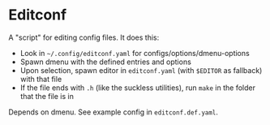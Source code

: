 # Editconf
A "script" for editing config files. It does this:

- Look in `~/.config/editconf.yaml` for configs/options/dmenu-options
- Spawn dmenu with the defined entries and options
- Upon selection, spawn editor in `editconf.yaml` (with `$EDITOR` as fallback) with that file
- If the file ends with `.h` (like the suckless utilities), run `make` in the folder that the file is in

Depends on dmenu. See example config in `editconf.def.yaml`.